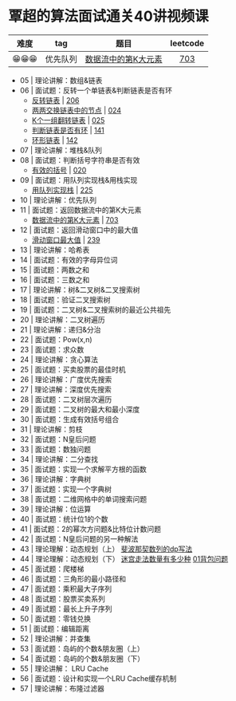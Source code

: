 # 覃超的算法面试通关40讲视频课

| 难度 | tag | 题目 | leetcode |
| :--: | :--: | :--: | :--: |
| 😁😁😁| 优先队列 | [数据流中的第K大元素](./t703.js) | [703](https://leetcode-cn.com/problems/kth-largest-element-in-a-stream/) |

+ 05 | 理论讲解：数组&链表
+ 06 | 面试题：反转一个单链表&判断链表是否有环
  - [反转链表](../leetCode/206_reverse-linked-list.js) | [206](https://leetcode-cn.com/problems/reverse-linked-list/)
  - [两两交换链表中的节点](../leetCode/024_swap-nodes-in-pairs.js) | [024](https://leetcode-cn.com/problems/swap-nodes-in-pairs/)
  - [K个一组翻转链表](../leetCode/025_reverse-nodes-in-k-group.js) | [025](https://leetcode-cn.com/problems/reverse-nodes-in-k-group/)
  - [判断链表是否有环](../leetCode/141_linked-list-cycle.js) | [141](https://leetcode-cn.com/problems/linked-list-cycle/)
  - [环形链表](../leetCode/142_linked-list-cycle-ii.js) | [142](https://leetcode-cn.com/problems/linked-list-cycle-ii/)
+ 07 | 理论讲解：堆栈&队列
+ 08 | 面试题：判断括号字符串是否有效
  - [有效的括号](../leetCode/020_valid-parentheses.js) | [020](https://leetcode-cn.com/problems/valid-parentheses/) 
+ 09 | 面试题：用队列实现栈&用栈实现
  - [用队列实现栈](../leetCode/225_implement-queue-using-stacks.js) | [225](https://leetcode-cn.com/problems/implement-queue-using-stacks/)
+ 10 | 理论讲解：优先队列
+ 11 | 面试题：返回数据流中的第K大元素
  - [数据流中的第K大元素](../leetCode/703_kth-largest-element-in-a-stream.js) | [703](https://leetcode-cn.com/problems/kth-largest-element-in-a-stream/)
+ 12 | 面试题：返回滑动窗口中的最大值
  - [滑动窗口最大值](../leetCode/239_sliding-window-maximum.js) | [239](https://leetcode-cn.com/problems/sliding-window-maximum/)
+ 13 | 理论讲解：哈希表
+ 14 | 面试题：有效的字母异位词
+ 15 | 面试题：两数之和
+ 16 | 面试题：三数之和
+ 17 | 理论讲解：树&二叉树&二叉搜索树
+ 18 | 面试题：验证二叉搜索树
+ 19 | 面试题：二叉树&二叉搜索树的最近公共祖先
+ 20 | 理论讲解：二叉树遍历
+ 21 | 理论讲解：递归&分治
+ 22 | 面试题：Pow(x,n)
+ 23 | 面试题：求众数
+ 24 | 理论讲解：贪心算法
+ 25 | 面试题：买卖股票的最佳时机
+ 26 | 理论讲解：广度优先搜索
+ 27 | 理论讲解：深度优先搜索
+ 28 | 面试题：二叉树层次遍历
+ 29 | 面试题：二叉树的最大和最小深度
+ 30 | 面试题：生成有效括号组合
+ 31 | 理论讲解：剪枝
+ 32 | 面试题：N皇后问题
+ 33 | 面试题：数独问题
+ 34 | 理论讲解：二分查找
+ 35 | 面试题：实现一个求解平方根的函数
+ 36 | 理论讲解：字典树
+ 37 | 面试题：实现一个字典树
+ 38 | 面试题：二维网格中的单词搜索问题
+ 39 | 理论讲解：位运算
+ 40 | 面试题：统计位1的个数
+ 41 | 面试题：2的幂次方问题&比特位计数问题
+ 42 | 面试题：N皇后问题的另一种解法
+ 43 | 理论理解：动态规划（上） [斐波那契数列的dp写法](./dp/43_fib.js)
+ 44 | 理论理解：动态规划（下） [迷宫走法数量有多少种](./dp/44_migong.js) [01背包问题](./dp/knapsack.js)
+ 45 | 面试题：爬楼梯
+ 46 | 面试题：三角形的最小路径和
+ 47 | 面试题：乘积最大子序列
+ 48 | 面试题：股票买卖系列
+ 49 | 面试题：最长上升子序列
+ 50 | 面试题：零钱兑换
+ 51 | 面试题：编辑距离
+ 52 | 理论讲解：并查集
+ 53 | 面试题：岛屿的个数&朋友圈（上）
+ 54 | 面试题：岛屿的个数&朋友圈（下）
+ 55 | 理论讲解： LRU Cache
+ 56 | 面试题：设计和实现一个LRU Cache缓存机制
+ 57 | 理论讲解：布隆过滤器
